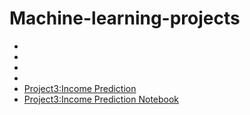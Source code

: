 # Machine-learning-projects
- []()
- []()
- []()
- []()
- [Project3:Income Prediction](Project3-Income-Prediction.md)
- [Project3:Income Prediction Notebook](Income-Prediction/incomeprediction.ipynb)
